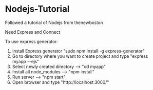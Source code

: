 # Nodejs-Tutorial
Followed a tutorial of Nodejs from thenewboston

Need Express and Connect

To use express generator:
  1. Install Express generator "sudo npm install -g express-generator"
  2. Go to directory where you want to create project and type "express myapp --ejs"
  3. Select newly created directory --> "cd myapp"
  3. Install all node_modules --> "npm install"
  4. Run server --> "npm start"
  5. Open browser and type "http://localhost:3000/"

